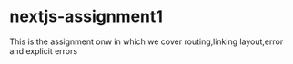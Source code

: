 # nextjs-assignment1
This is the assignment onw in which we cover routing,linking layout,error and explicit errors
 
